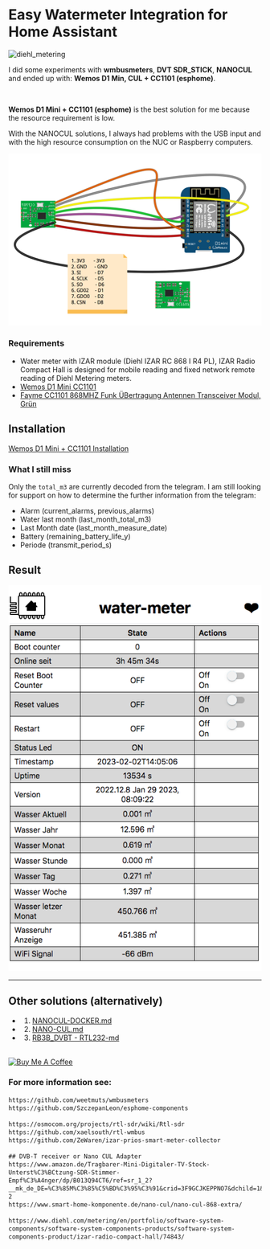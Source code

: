# Easy Watermeter Integration for Home Assistant

![diehl_metering](./docs/diehl_metering.jpg)


I did some experiments with **wmbusmeters**, **DVT SDR_STICK**, **NANOCUL** and ended up with: **Wemos D1 Min, CUL + CC1101 (esphome)**.

<br>

**Wemos D1 Mini + CC1101 (esphome)** is the best solution for me because the resource requirement is low.

With the NANOCUL solutions, I always had problems with the USB input and with the high resource consumption on the NUC or Raspberry computers.


![Wemos D1 Mini + CC1101](./docs/d1min_cc1101.png)

### Requirements

- Water meter with IZAR module (Diehl IZAR RC 868 I R4 PL),
  IZAR Radio Compact Hall is designed for mobile reading and fixed network remote reading of Diehl Metering meters.
  <br>
- [Wemos D1 Mini CC1101](https://amzn.eu/d/0WQv07I)
- [Fayme CC1101 868MHZ Funk ÜBertragung Antennen Transceiver Modul, Grün](https://amzn.eu/d/i5YwBkR)



## Installation
[Wemos D1 Mini + CC1101 Installation](./esphome/README.md)

### What I still miss
Only the `total_m3` are currently decoded from the telegram. I am still looking for support on how to determine the further information from the telegram:

- Alarm (current_alarms, previous_alarms)
- Water last month (last_month_total_m3)
- Last Month date (last_month_measure_date)
- Battery (remaining_battery_life_y)
- Periode (transmit_period_s)


## Result

![ESPHOME-WATERMETER](./docs/esphome-watermeter.png)


<hr>

## Other solutions (alternatively)

- 1. [NANOCUL-DOCKER.md](NANOCUL-DOCKER.md)
- 2. [NANO-CUL.md](NANO-CUL.md)
- 3. [RB3B_DVBT - RTL232-md](RTL232-md)


<br>
<a href="https://www.buymeacoff.ee/zibous" target="_blank"><img src="https://cdn.buymeacoffee.com/buttons/default-orange.png" alt="Buy Me A Coffee" height="41" width="174"></a>


### For more information see:

```
https://github.com/weetmuts/wmbusmeters
https://github.com/SzczepanLeon/esphome-components

https://osmocom.org/projects/rtl-sdr/wiki/Rtl-sdr
https://github.com/xaelsouth/rtl-wmbus
https://github.com/ZeWaren/izar-prios-smart-meter-collector

## DVB-T receiver or Nano CUL Adapter
https://www.amazon.de/Tragbarer-Mini-Digitaler-TV-Stock-Unterst%C3%BCtzung-SDR-Stimmer-Empf%C3%A4nger/dp/B013Q94CT6/ref=sr_1_2?__mk_de_DE=%C3%85M%C3%85%C5%BD%C3%95%C3%91&crid=3F9GCJKEPPNO7&dchild=1&keywords=dvbt+dongle&qid=1594904776&sprefix=dvbt+dong%2Caps%2C184&sr=8-2
https://www.smart-home-komponente.de/nano-cul/nano-cul-868-extra/

https://www.diehl.com/metering/en/portfolio/software-system-components/software-system-components-products/software-system-components-product/izar-radio-compact-hall/74843/

```

